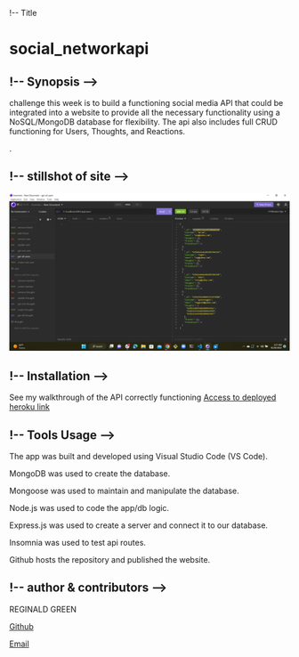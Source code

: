 !-- Title 
# social_networkapi




## !-- Synopsis -->

challenge this week is to build a functioning social media API that could be integrated into a website to provide all the necessary functionality using a NoSQL/MongoDB database for flexibility. The api also includes full CRUD functioning for Users, Thoughts, and Reactions.

.



## !-- stillshot of site -->

![alt text](./assets/Screenshot%20(84).png)


## !-- Installation --> 
See my walkthrough of the API correctly functioning 
[Access to deployed heroku link](https://watch.screencastify.com/v/KWd6c4RjuIX9SxXc2vpf)




## !-- Tools Usage  -->        
The app was built and developed using Visual Studio Code (VS Code).

MongoDB was used to create the database.


Mongoose was used to maintain and manipulate the database.


Node.js was used to code the app/db logic.


Express.js was used to create a server and connect it to our database.


Insomnia was used to test api routes.


Github hosts the repository and published the website.

## !-- author & contributors -->

REGINALD GREEN

[Github](https://github.com/Greenreggie10/)

[Email](reggie.green10@yahoo.com)
